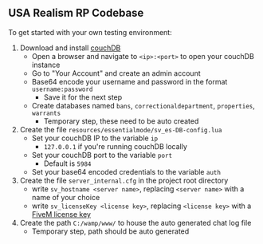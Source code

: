 ## USA Realism RP Codebase

To get started with your own testing environment:
1) Download and install [couchDB](http://couchdb.apache.org/)
    * Open a browser and navigate to `<ip>:<port>` to open your couchDB instance
    * Go to "Your Account" and create an admin account
    * Base64 encode your username and password in the format `username:password`
        - Save it for the next step
    * Create databases named `bans`, `correctionaldepartment`, `properties`, `warrants`
        - Temporary step, these need to be auto created
2) Create the file `resources/essentialmode/sv_es-DB-config.lua`  
    * Set your couchDB IP to the variable `ip`  
        - `127.0.0.1` if you're running couchDB locally  
    * Set your couchDB port to the variable `port`
        - Default is `5984`
    * Set your base64 encoded credentials to the variable `auth`
3) Create the file `server_internal.cfg` in the project root directory
    * write `sv_hostname <server name>`, replacing `<server name>` with a name of your choice
    * write `sv_licenseKey <license key>`, replacing `<license key>` with a [FiveM license key](https://keymaster.fivem.net/)
4) Create the path `C:/wamp/www/` to house the auto generated chat log file
    * Temporary step, path should be auto generated